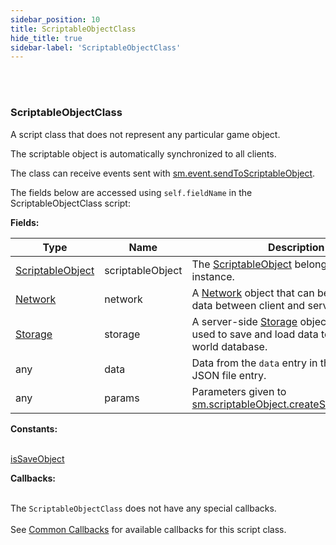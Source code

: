```yaml
---
sidebar_position: 10
title: ScriptableObjectClass
hide_title: true
sidebar-label: 'ScriptableObjectClass'
---
```


<br></br>

### ScriptableObjectClass
A script class that does not represent any particular game object.

The scriptable object is automatically synchronized to all clients.

The class can receive events sent with [sm.event.sendToScriptableObject](/lua/Game-Script-Environment/Static-Functions/sm.event#sendtoscriptableobject).

The fields below are accessed using <code>self.fieldName</code> in the ScriptableObjectClass script:

<strong>Fields:</strong>

| Type        | Name           | Description |
| ----------- | -----------    | ----------- |
| [ScriptableObject](/lua/Game-Script-Environment/Userdata/ScriptableObject) | scriptableObject | The [ScriptableObject](/lua/Game-Script-Environment/Userdata/ScriptableObject) belonging to this class instance. |
| [Network](/lua/Game-Script-Environment/Userdata/Network) | network | A [Network](/lua/Game-Script-Environment/Userdata/Network) object that can be used to send data between client and server. |
| [Storage](/lua/Game-Script-Environment/Userdata/Storage) | storage | A server-side [Storage](/lua/Game-Script-Environment/Userdata/Storage) object that can be used to save and load data to/from the world database. |
| any | data | Data from the <code>data</code> entry in the object's JSON file entry. |
| any | params | Parameters given to [sm.scriptableObject.createScriptableObject](/lua/Game-Script-Environment/Static-Functions/sm.scriptableObject#createscriptableobject). |

<strong>Constants:</strong> <br></br>

[isSaveObject](/Game-Script-Environment/Constants#scriptableobjectclass)

<strong>Callbacks:</strong> <br></br>

The <code>ScriptableObjectClass</code> does not have any special callbacks. <br></br>
See [Common Callbacks](/Game-Script-Environment/Classes/CommonCallbacks) for available callbacks for this script class.